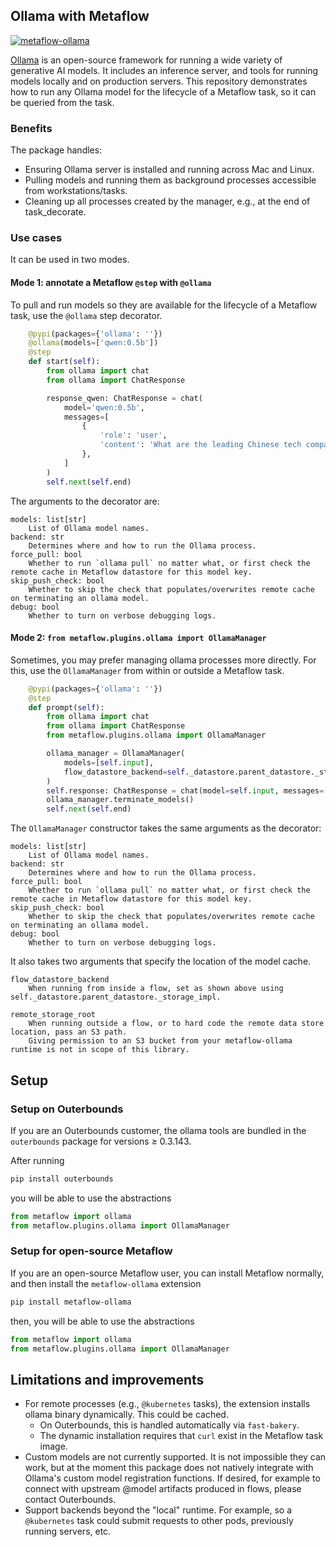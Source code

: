 ## Ollama with Metaflow

[![metaflow-ollama](https://i.ytimg.com/vi/G0z_yNk5AkE/maxresdefault.jpg)](https://www.youtube.com/watch?v=G0z_yNk5AkE)


[Ollama](https://ollama.com/) is an open-source framework for running a wide variety of generative AI models. 
It includes an inference server, and tools for running models locally and on production servers.
This repository demonstrates how to run any Ollama model for the lifecycle of a Metaflow task, so it can be queried from the task. 

### Benefits
The package handles:
- Ensuring Ollama server is installed and running across Mac and Linux.
- Pulling models and running them as background processes accessible from workstations/tasks.
- Cleaning up all processes created by the manager, e.g., at the end of task_decorate.

### Use cases
It can be used in two modes.

#### Mode 1: annotate a Metaflow `@step` with `@ollama` 

To pull and run models so they are available for the lifecycle of a Metaflow task, use the `@ollama` step decorator.

```python
    @pypi(packages={'ollama': ''})
    @ollama(models=['qwen:0.5b'])
    @step
    def start(self):
        from ollama import chat
        from ollama import ChatResponse

        response_qwen: ChatResponse = chat(
            model='qwen:0.5b', 
            messages=[
                {
                    'role': 'user',
                    'content': 'What are the leading Chinese tech companies?',
                },
            ]
        )
        self.next(self.end)
```

The arguments to the decorator are:
```
models: list[str]
    List of Ollama model names.
backend: str
    Determines where and how to run the Ollama process.
force_pull: bool
    Whether to run `ollama pull` no matter what, or first check the remote cache in Metaflow datastore for this model key.
skip_push_check: bool
    Whether to skip the check that populates/overwrites remote cache on terminating an ollama model.
debug: bool
    Whether to turn on verbose debugging logs.
```

#### Mode 2: `from metaflow.plugins.ollama import OllamaManager`

Sometimes, you may prefer managing ollama processes more directly. 
For this, use the `OllamaManager` from within or outside a Metaflow task.
```python
    @pypi(packages={'ollama': ''})
    @step
    def prompt(self):
        from ollama import chat 
        from ollama import ChatResponse
        from metaflow.plugins.ollama import OllamaManager 

        ollama_manager = OllamaManager(
            models=[self.input], 
            flow_datastore_backend=self._datastore.parent_datastore._storage_impl,
        )
        self.response: ChatResponse = chat(model=self.input, messages=[self.config.message])
        ollama_manager.terminate_models()
        self.next(self.end)
```

The `OllamaManager` constructor takes the same arguments as the decorator:
```
models: list[str]
    List of Ollama model names.
backend: str
    Determines where and how to run the Ollama process.
force_pull: bool
    Whether to run `ollama pull` no matter what, or first check the remote cache in Metaflow datastore for this model key.
skip_push_check: bool
    Whether to skip the check that populates/overwrites remote cache on terminating an ollama model.
debug: bool
    Whether to turn on verbose debugging logs.
```

It also takes two arguments that specify the location of the model cache. 

```
flow_datastore_backend
    When running from inside a flow, set as shown above using self._datastore.parent_datastore._storage_impl.

remote_storage_root
    When running outside a flow, or to hard code the remote data store location, pass an S3 path.
    Giving permission to an S3 bucket from your metaflow-ollama runtime is not in scope of this library.
```

## Setup

### Setup on Outerbounds

If you are an Outerbounds customer, the ollama tools are bundled in the `outerbounds` package for versions ≥ 0.3.143. 

After running
```bash
pip install outerbounds
```
you will be able to use the abstractions
```python
from metaflow import ollama
from metaflow.plugins.ollama import OllamaManager 
```

### Setup for open-source Metaflow

If you are an open-source Metaflow user, you can install Metaflow normally, and then install the `metaflow-ollama` extension
```bash
pip install metaflow-ollama
```
then, you will be able to use the abstractions
```python
from metaflow import ollama
from metaflow.plugins.ollama import OllamaManager 
```

## Limitations and improvements

- For remote processes (e.g., `@kubernetes` tasks), the extension installs ollama binary dynamically. This could be cached.
    - On Outerbounds, this is handled automatically via `fast-bakery`. 
    - The dynamic installation requires that `curl` exist in the Metaflow task image.
- Custom models are not currently supported. It is not impossible they can work, but at the moment this package does not natively integrate with Ollama's custom model registration functions. If desired, for example to connect with upstream @model artifacts produced in flows, please contact Outerbounds.
- Support backends beyond the "local" runtime. For example, so a `@kubernetes` task could submit requests to other pods, previously running servers, etc.